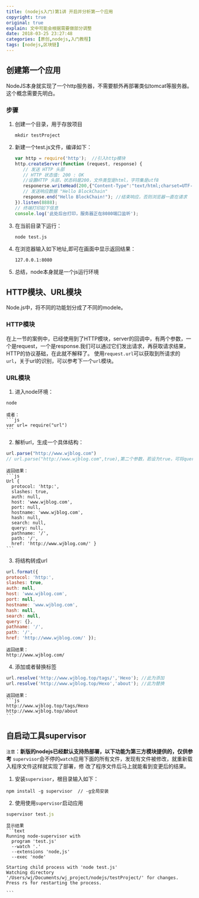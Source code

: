 ```yaml
---
title: (nodejs入门)第1讲 开启并分析第一个应用
copyright: true
original: true
explain: 文中可能会根据需要做部分调整
date: 2018-03-25 23:27:48
categories: [原创,nodejs,入门教程]
tags: [nodejs,区块链]
---
```

## 创建第一个应用
NodeJS本身就实现了一个http服务器，不需要额外再部署类似tomcat等服务器。这个概念需要先明白。
### 步骤
1. 创建一个目录，用于存放项目
    ```
    mkdir testProject
    ```
2. 新建一个test.js文件，编译如下：
    ```js
    var http = require('http');  //引入http模块
    http.createServer(function (request, response) {
       // 发送 HTTP 头部
       // HTTP 状态值: 200 : OK
       //设置HTTP 头部，状态码是200，文件类型是html，字符集是utf8
       responerse.writeHead(200,{"Content-Type":"text/html;charset=UTF-8"});
       // 发送响应数据 "Hello BlockChain"
       response.end("Hello BlockChain!"); //结束响应，否则浏览器一直在请求
    }).listen(8888);
    // 终端打印如下信息
    console.log('此处后台打印，服务器正在8080端口监听');    
    ```
<!-- more --> 
3. 在当前目录下运行：
    ```
    node test.js
    ```
4. 在浏览器输入如下地址,即可在画面中显示返回结果：
   ```
   127.0.0.1:8080
   ```
5. 总结，node本身就是一个js运行环境

## HTTP模块、URL模块
Node.js中，将不同的功能划分成了不同的modele。
### HTTP模块
在上一节的案例中，已经使用到了HTTP模块，server的回调中，有两个参数，一个是request，一个是response.我们可以通过它们发出请求，再获取请求结果，HTTP的协议基础，在此就不解释了。
使用`request.url`可以获取到所请求的`url`，关于url的识别，可以参考下一个`url`模块。

### URL模块
1. 进入node环境：
```js
node
```
    或者：
    ```js
    var url= require("url")
    ```
2. 解析url，生成一个具体结构：
```js
url.parse("http://www.wjblog.com")
// url.parse("http://www.wjblog.com",true),第二个参数，若设为true，可将query值变为对象形式
```
    返回结果：
    ```js
    Url {
      protocol: 'http:',
      slashes: true,
      auth: null,
      host: 'www.wjblog.com',
      port: null,
      hostname: 'www.wjblog.com',
      hash: null,
      search: null,
      query: null,
      pathname: '/',
      path: '/',
      href: 'http://www.wjblog.com/' }
    ```
3. 将结构转成url
```js
url.format({
protocol: 'http:',
slashes: true,
auth: null,
host: 'www.wjblog.com',
port: null,
hostname: 'www.wjblog.com',
hash: null,
search: null,
query: {},
pathname: '/',
path: '/',
href: 'http://www.wjblog.com/' });
```
    返回结果：
    http://www.wjblog.com/
4. 添加或者替换标签
```js
url.resolve('http://www.wjblog.top/tags/','Hexo'); //此为添加
url.resolve('http://www.wjblog.top/Hexo','about'); //此为替换
```
    返回结果：
    ```js
    http://www.wjblog.top/tags/Hexo
    http://www.wjblog.top/about
    ```

## 自启动工具supervisor
`注意`：**新版的nodejs已经默认支持热部署，以下功能为第三方模块提供的，仅供参考**
`supervisor`会不停的`watch`应用下面的所有文件，发现有文件被修改，就重新载入程序文件这样就实现了部署，修
改了程序文件后马上就能看到变更后的结果。
1. 安装`supervisor`，根目录输入如下：
```text
npm install -g supervisor  // -g全局安装
```
2. 使用使用`supervisor`启动应用
```js
supervisor test.js
```
    显示结果
    ```text
    Running node-supervisor with
      program 'test.js'
      --watch '.'
      --extensions 'node,js'
      --exec 'node'
    
    Starting child process with 'node test.js'
    Watching directory '/Users/wj/Documents/wj_project/nodejs/testProject/' for changes.
    Press rs for restarting the process.

    ```

